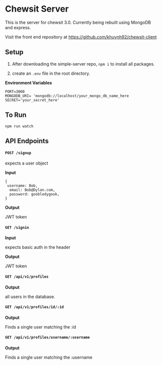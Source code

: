 # Chewsit Server

This is the server for chewsit 3.0. Currently being rebuilt using MongoDB and express.

Visit the front end repository at https://github.com/khuynh92/chewsit-client

## Setup

1. After downloading the simple-server repo, `npm i` to install all packages.

1. create an `.env` file in the root directory.

**Environment Variables**

```
PORT=3000
MONGODB_URI= 'mongodb://localhost/your_mongo_db_name_here
SECRET='your_secret_here'
```

## To Run

`npm run watch`


## API Endpoints

#### `POST /signup`

expects a user object

**Input**

```
{
 username: Bob,
  email: Bob@Dylan.com,
  password: goobledygook,
}
```

**Output**

JWT token

#### `GET /signin`

**Input**

expects basic auth in the header

**Output**

JWT token

#### `GET /api/v1/profiles`

**Output**

all users in the database.


#### `GET /api/v1/profiles/id/:id`

**Output**

Finds a single user matching the :id


#### `GET /api/v1/profiles/username/:username`

**Output**

Finds a single user matching the :username






